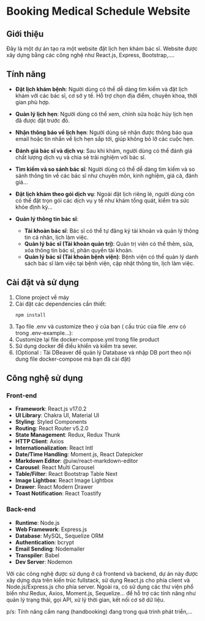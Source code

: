 

# Booking Medical Schedule Website

## Giới thiệu
Đây là một dự án tạo ra một website đặt lịch hẹn khám bác sĩ. Website được xây dựng bằng các công nghệ như React.js, Express, Bootstrap,....

## Tính năng

- **Đặt lịch khám bệnh**: Người dùng có thể dễ dàng tìm kiếm và đặt lịch khám với các bác sĩ, cơ sở y tế. Hỗ trợ chọn địa điểm, chuyên khoa, thời gian phù hợp.
  
- **Quản lý lịch hẹn**: Người dùng có thể xem, chỉnh sửa hoặc hủy lịch hẹn đã được đặt trước đó.
  
- **Nhận thông báo về lịch hẹn**: Người dùng sẽ nhận được thông báo qua email hoặc tin nhắn về lịch hẹn sắp tới, giúp không bỏ lỡ các cuộc hẹn.
  
- **Đánh giá bác sĩ và dịch vụ**: Sau khi khám, người dùng có thể đánh giá chất lượng dịch vụ và chia sẻ trải nghiệm với bác sĩ.
  
- **Tìm kiếm và so sánh bác sĩ**: Người dùng có thể dễ dàng tìm kiếm và so sánh thông tin về các bác sĩ như chuyên môn, kinh nghiệm, giá cả, đánh giá...
  
- **Đặt lịch khám theo gói dịch vụ**: Ngoài đặt lịch riêng lẻ, người dùng còn có thể đặt trọn gói các dịch vụ y tế như khám tổng quát, kiểm tra sức khỏe định kỳ...
  
- **Quản lý thông tin bác sĩ**:
  - **Tài khoản bác sĩ**: Bác sĩ có thể tự đăng ký tài khoản và quản lý thông tin cá nhân, lịch làm việc.
  - **Quản lý bác sĩ (Tài khoản quản trị)**: Quản trị viên có thể thêm, sửa, xóa thông tin bác sĩ, phân quyền tài khoản.
  - **Quản lý bác sĩ (Tài khoản bệnh viện)**: Bệnh viện có thể quản lý danh sách bác sĩ làm việc tại bệnh viện, cập nhật thông tin, lịch làm việc.



## Cài đặt và sử dụng

1. Clone project về máy
3. Cài đặt các dependencies cần thiết:
   ```
   npm install
   ```
4. Tạo file .env và customize theo ý của bạn ( cấu trúc của file .env có trong .env-example...):
5. Customize lại file docker-compose.yml trong file product
6. Sử dụng docker để điều khiển và kiểm tra sever.
7. (Optional : Tải DBeaver để quản lý Database và nhập DB port theo nội dung file docker-compose mà bạn đã cài đặt)

## Công nghệ sử dụng
### Front-end
- **Framework**: React.js v17.0.2
- **UI Library**: Chakra UI, Material UI
- **Styling**: Styled Components
- **Routing**: React Router v5.2.0
- **State Management**: Redux, Redux Thunk
- **HTTP Client**: Axios
- **Internationalization**: React Intl
- **Date/Time Handling**: Moment.js, React Datepicker
- **Markdown Editor**: @uiw/react-markdown-editor
- **Carousel**: React Multi Carousel
- **Table/Filter**: React Bootstrap Table Next
- **Image Lightbox**: React Image Lightbox
- **Drawer**: React Modern Drawer
- **Toast Notification**: React Toastify

### Back-end
- **Runtime**: Node.js
- **Web Framework**: Express.js
- **Database**: MySQL, Sequelize ORM
- **Authentication**: bcrypt
- **Email Sending**: Nodemailer
- **Transpiler**: Babel
- **Dev Server**: Nodemon

Với các công nghệ được sử dụng ở cả frontend và backend, dự án này được xây dựng dựa trên kiến trúc fullstack, sử dụng React.js cho phía client và Node.js/Express.js cho phía server. Ngoài ra, có sử dụng các thư viện phổ biến như Redux, Axios, Moment.js, Sequelize... để hỗ trợ các tính năng như quản lý trạng thái, gọi API, xử lý thời gian, kết nối cơ sở dữ liệu.

p/s: Tính năng cẩm nang (handbooking) đang trong quá trình phát triển,...
